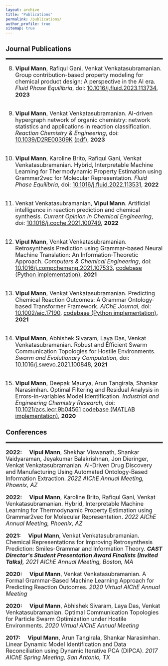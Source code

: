 ```yaml
---
layout: archive
title: "Publications"
permalink: /publications/
author_profile: true
sitemap: true
---
```


## Journal Publications
<hr style="height:5px;border:none;color:#333;background-color:#333;" />


<font size="4">

8. <b>Vipul Mann</b>,  Rafiqul Gani, Venkat Venkatasubramanian. Group contribution-based property modeling for chemical product design: A perspective in the AI era. <i>Fluid Phase Equilibria</i>, doi: <a target="_blank" href='https://doi.org/10.1016/j.fluid.2023.113734'>10.1016/j.fluid.2023.113734</a>, <b>2023</b><br><br>
   
7. <b>Vipul Mann</b>, Venkat Venkatasubramanian. AI-driven hypergraph network of organic chemistry: network statistics and applications in reaction classification. <i>Reaction Chemistry & Engineering</i>, doi: <a target="_blank" href='https://doi.org/10.1039/D2RE00309K'>10.1039/D2RE00309K</a> <a target='_blank' href='https://vupil.github.io/files/2208.01647-compressed.pdf'>(pdf)</a>, <b>2023</b> <br><br>
   
6. <b>Vipul Mann</b>, Karoline Brito, Rafiqul Gani, Venkat Venkatasubramanian. Hybrid, Interpretable Machine Learning for Thermodynamic Property Estimation using Grammar2vec for Molecular Representation. <i>Fluid Phase Equilibria</i>, doi: <a target="_blank" href='https://doi.org/10.1016/j.fluid.2022.113531'>10.1016/j.fluid.2022.113531</a>, <b>2022</b><br><br>
 
   
5. Venkat Venkatasubramanian, <b>Vipul Mann</b>. Artificial intelligence in reaction prediction and chemical synthesis. <i>Current Opinion in Chemical Engineering</i>, doi: <a target="_blank" href='https://doi.org/10.1016/j.coche.2021.100749'>10.1016/j.coche.2021.100749</a>, <b>2022</b><br><br>
   
4. <b>Vipul Mann</b>, Venkat Venkatasubramanian. Retrosynthesis Prediction using Grammar-based Neural Machine Translation: An Information-Theoretic Approach. <i>Computers & Chemical Engineering</i>, doi: <a target="_blank" href='https://doi.org/10.1016/j.compchemeng.2021.107533'>10.1016/j.compchemeng.2021.107533</a>, <a target="_blank" href='https://github.com/vupil/grammarTransformerReactionPrediction'>codebase (Python implementation)</a>, <b>2021</b><br><br>
   
3. <b>Vipul Mann</b>, Venkat Venkatasubramanian. Predicting Chemical Reaction Outcomes: A Grammar Ontology-based Transformer Framework. <i>AIChE Journal</i>, doi: <a target="_blank" href='https://doi.org/10.1002/aic.17190'>10.1002/aic.17190</a>, <a target="_blank" href='https://github.com/vupil/grammarTransformerReactionPrediction'>codebase (Python implementation)</a>, <b>2021</b> <br><br>
   
2. <b>Vipul Mann</b>, Abhishek Sivaram, Laya Das, Venkat Venkatasubramanian. Robust and Efficient Swarm Communication Topologies for Hostile Environments. <i>Swarm and Evolutionary Computation</i>, doi: <a target="_blank" href='https://doi.org/10.1016/j.swevo.2021.100848'>10.1016/j.swevo.2021.100848</a>, <b>2021</b> <br><br>
   
1. <b>Vipul Mann</b>, Deepak Maurya, Arun Tangirala, Shankar Narasimhan. Optimal Filtering and Residual Analysis in Errors-in-variables Model Identification. <i>Industrial and Engineering Chemistry Research</i>, doi: <a target="_blank" href='https://pubs.acs.org/doi/10.1021/acs.iecr.9b04561'>10.1021/acs.iecr.9b04561</a> <a target="_blank" href='https://github.com/vupil/Optimal-Filtering-EIV-DIPCA'>codebase (MATLAB implementation)</a>, <b>2020</b> <br>

</font>

## Conferences
<hr style="height:5px;border:none;color:#333;background-color:#333;" />

<font size="4">
   
<b>2022:</b>&emsp; <b>Vipul Mann</b>, Shekhar Viswanath, Shankar Vaidyaraman, Jeyakumar Balakrishnan, Jon Dieringer, Venkat Venkatasubramanian. AI-Driven Drug Discovery and Manufacturing Using Automated Ontology-Based Information Extraction. <i>2022 AIChE Annual Meeting, Phoenix, AZ</i><br>
   
<b>2022:</b>&emsp; <b>Vipul Mann</b>, Karoline Brito, Rafiqul Gani, Venkat Venkatasubramanian. Hybrid, Interpretable Machine Learning for Thermodynamic Property Estimation using Grammar2vec for Molecular Representation. <i>2022 AIChE Annual Meeting, Phoenix, AZ</i><br>
   
<b>2021:</b>&emsp; <b>Vipul Mann</b>, Venkat Venkatasubramanian. Chemical Representations for Improving Retrosynthesis Prediction: Smiles-Grammar and Information Theory. <i><b>CAST Director's Student Presentation Award Finalists (Invited Talks)</b>, 2021 AIChE Annual Meeting, Boston, MA</i><br>

<b>2020:</b>&emsp; <b>Vipul Mann</b>, Venkat Venkatasubramanian. A Formal Grammar-Based Machine Learning Approach for Predicting Reaction Outcomes. <i> 2020 Virtual AIChE Annual Meeting</i><br>

<b>2020:</b>&emsp; <b>Vipul Mann</b>, Abhishek Sivaram, Laya Das, Venkat Venkatasubramanian. Optimal Communication Topologies for Particle Swarm Optimization under Hostile Environments. <i> 2020 Virtual AIChE Annual Meeting</i><br>

<b>2017:</b>&emsp; <b>Vipul Mann</b>, Arun Tangirala, Shankar Narasimhan.  Linear Dynamic Model Identification and Data Reconciliation using Dynamic Iterative PCA (DIPCA). <i> 2017 AIChE Spring Meeting, San Antonio, TX</i><br>
   

</font>


<!-- |_Conferences_|
|:-|
|2021: **Vipul Mann**, Venkat Venkatasubramanian. Chemical Representations for Improving Retrosynthesis Prediction: Smiles-Grammar and Information Theory. _**CAST Director's Student Presentation Award Finalists (Invited Talks)**, 2021 AIChE Annual Meeting_|
|2020: **Vipul Mann**, Venkat Venkatasubramanian. A Formal Grammar-Based Machine Learning Approach for Predicting Reaction Outcomes. _2020 Virtual AIChE Annual Meeting_, [Virtual AIChE Annual Meeting 2020](https://www.aiche.org/academy/conferences/aiche-annual-meeting/2020/proceeding/paper/477c-formal-grammar-based-machine-learning-approach-predicting-reaction-outcomes) |
|2020: **Vipul Mann**, Abhishek Sivaram, Laya Das, Venkat Venkatasubramanian. Optimal Communication Topologies for Particle Swarm Optimization under Hostile Environments. _2020 Virtual AIChE Annual Meeting_, [Virtual AIChE Annual Meeting 2020](https://www.aiche.org/academy/conferences/aiche-annual-meeting/2020/proceeding/paper/339j-optimal-communication-topologies-particle-swarm-optimization-under-hostile-environments) |
|2017: **Vipul Mann**, Arun Kumar Tangirala, and Shankar Narasimhan. Linear Dynamic Model Identification and Data Reconciliation using Dynamic Iterative PCA (DIPCA). _AIChE 2017 Spring Meeting and 13th Global Congress on Process Safety_, [AIChE 2017 Spring Meeting](https://aiche.confex.com/aiche/s17/webprogram/Paper481511.html) | -->


<!-- |_Journal Publications_|
|:-|
|2022: **Vipul Mann**, Karoline Brito, Rafiqul Gani, Venkat Venkatasubramanian. Hybrid, Interpretable Machine Learning for Thermodynamic Property Estimation using Grammar2vec for Molecular Representation. _**Fluid Phase Equilibria**_, doi: [10.1016/j.fluid.2022.113531](https://doi.org/10.1016/j.fluid.2022.113531)| 
|2022: Venkat Venkatasubramanian, **Vipul Mann**. Artificial intelligence in reaction prediction and chemical synthesis. _**Current Opinion in Chemical Engineering**_, doi: [10.1016/j.coche.2021.100749](https://doi.org/10.1016/j.coche.2021.100749)|


|2021: **Vipul Mann**, Venkat Venkatasubramanian. Retrosynthesis Prediction using Grammar-based Neural Machine Translation: An Information-Theoretic Approach. _**Computers & Chemical Engineering**_, doi: [10.1016/j.compchemeng.2021.107533](https://doi.org/10.1016/j.compchemeng.2021.107533) [(PDF)](../files/retro-gopro.pdf), [codebase (Python implementation)](https://github.com/vupil/grammarTransformerReactionPrediction)|
|2021: **Vipul Mann**, Venkat Venkatasubramanian. Predicting Chemical Reaction Outcomes: A Grammar Ontology-based Transformer Framework. _**AIChE Journal**_, doi: [10.1002/aic.17190](https://doi.org/10.1002/aic.17190) [(PDF)](../files/goPRO.pdf), [codebase (Python implementation)](https://github.com/vupil/grammarTransformerReactionPrediction)|
|2021: **Vipul Mann**, Abhishek Sivaram, Laya Das, Venkat Venkatasubramanian. Robust and Efficient Swarm Communication Topologies for Hostile Environments. _**Swarm and Evolutionary Computation**_, doi: [10.1016/j.swevo.2021.100848](https://doi.org/10.1016/j.swevo.2021.100848) [(PDF)](../files/pso-smallworld.pdf)|

|2020: **Vipul Mann**, Deepak Maurya, Arun Kumar Tangirala, and Shankar Narasimhan. Optimal Filtering and Residual Analysis in Errors-in-variables Model Identification. _**Industrial and Engineering Chemistry Research**_, doi: [10.1021/acs.iecr.9b04561](https://pubs.acs.org/doi/10.1021/acs.iecr.9b04561) [(PDF)](../files/iecr_paper1.pdf), [codebase (MATLAB implementation)](https://github.com/vupil/Optimal-Filtering-EIV-DIPCA) -->

<!-- |_Conferences_|
|:-|
|2021: **Vipul Mann**, Venkat Venkatasubramanian. Chemical Representations for Improving Retrosynthesis Prediction: Smiles-Grammar and Information Theory. _**CAST Director's Student Presentation Award Finalists (Invited Talks)**, 2021 AIChE Annual Meeting_|
|2020: **Vipul Mann**, Venkat Venkatasubramanian. A Formal Grammar-Based Machine Learning Approach for Predicting Reaction Outcomes. _2020 Virtual AIChE Annual Meeting_, [Virtual AIChE Annual Meeting 2020](https://www.aiche.org/academy/conferences/aiche-annual-meeting/2020/proceeding/paper/477c-formal-grammar-based-machine-learning-approach-predicting-reaction-outcomes) |
|2020: **Vipul Mann**, Abhishek Sivaram, Laya Das, Venkat Venkatasubramanian. Optimal Communication Topologies for Particle Swarm Optimization under Hostile Environments. _2020 Virtual AIChE Annual Meeting_, [Virtual AIChE Annual Meeting 2020](https://www.aiche.org/academy/conferences/aiche-annual-meeting/2020/proceeding/paper/339j-optimal-communication-topologies-particle-swarm-optimization-under-hostile-environments) |
|2017: **Vipul Mann**, Arun Kumar Tangirala, and Shankar Narasimhan. Linear Dynamic Model Identification and Data Reconciliation using Dynamic Iterative PCA (DIPCA). _AIChE 2017 Spring Meeting and 13th Global Congress on Process Safety_, [AIChE 2017 Spring Meeting](https://aiche.confex.com/aiche/s17/webprogram/Paper481511.html) |
 -->


<!-- *** -->

<!-- 
## Journal Publications

### Artificial intelligence in reaction prediction and chemical synthesis
#### _Venkat Venkatasubramanian, Vipul Mann_  | June 2022 | [doi: 10.1016/j.coche.2021.100749](https://doi.org/10.1016/j.coche.2021.100749)

<font size="3"><b>Abstract</b><br>
<ul> <li> Recent years have seen a sudden spurt in the use of artificial intelligence (AI) methods for computational reaction modeling and prediction. Given the diversity of the techniques, we believe it would be helpful to assess them using a broad conceptual framework within which the different approaches reside. Towards that goal, we categorize the different methods into symbolic AI, purely data-driven numeric AI, and hybrid AI methods. Symbolic AI-based approaches require the translation of a priori chemistry knowledge into clearly encoded rules and instructions. Purely data-driven numeric AI methods utilize recent advances in machine learning, generally without explicit incorporation of a priori domain knowledge. In between these two extremes, we have hybrid AI, which integrates domain knowledge with data-driven techniques. We review recent progress across these broad areas to highlight their benefits as well as limitations and provide a future outlook of this rapidly evolving field.</li>
</ul>
</font>

### Retrosynthesis Prediction using Grammar-based Neural Machine Translation: An Information-Theoretic Approach
#### _Vipul Mann, Venkat Venkatasubramanian_  | December 2021 | [doi: 10.1016/j.compchemeng.2021.107533](https://doi.org/10.1016/j.compchemeng.2021.107533), [Python implementation](https://github.com/vupil/grammarTransformerReactionPrediction)

<font size="3"><b>Abstract</b><br>
<ul> <li> Retrosynthetic prediction is one of the main challenges in chemical synthesis because it requires a search over the space of plausible chemical reactions that often results in complex, multi-step, branched synthesis trees for even moderately complex organic reactions. Here, we propose an approach that performs single-step retrosynthesis prediction using SMILES grammar-based representations in a neural machine translation framework. Information-theoretic analyses of such grammar-representations reveal that they are superior to SMILES representations and are better-suited for machine learning tasks due to their underlying redundancy and high information capacity. We report the top-1 prediction accuracy of 43.8% (syntactic validity 95.6% ) and maximal fragment (MaxFrag) accuracy of 50.4% . Comparing our model’s performance with previous work that used character-based SMILES representations demonstrate significant reduction in grammatically invalid predictions and improved prediction accuracy. Fewer invalid predictions for both known and unknown reaction class scenarios demonstrate the model’s ability to learn the underlying SMILES grammar efficiently.</li>
</ul>
</font>

### Predicting Chemical Reaction Outcomes: A Grammar Ontology-based Transformer Framework  
#### _Vipul Mann, Venkat Venkatasubramanian_  | January 2021 | [doi: 10.1002/aic.17190](https://doi.org/10.1002/aic.17190), [Python implementation](https://github.com/vupil/grammarTransformerReactionPrediction)

<font size="3"><b>Abstract</b><br>
<ul> <li> Discovering and designing novel materials is a challenging problem as it often requires searching through a combinatorially large space of potential candidates, typically requiring great amounts of effort, time, expertise, and money. The ability to predict reaction outcomes without performing extensive experiments is, therefore, important. Toward that goal, we report an approach that uses context‐free grammar‐based representations of molecules in a neural machine translation framework. This involves discovering the transformations from the source sequence (comprising the reactants and agents) to the target sequence (comprising the major product) in the reaction. The grammar ontology‐based representation hierarchically incorporates rich molecular‐structure information, ensures syntactic validity of predictions, and overcomes over‐parameterization in complex machine learning architectures. We achieve an accuracy of 80.1% (86.3% top‐2 accuracy) and 99% syntactic validity of predictions on a standard reaction dataset. Moreover, our model is characterized by only a fraction of the number of training parameters used in other similar works in this area.</li>
</ul>
</font>

  
###  Robust and Efficient Swarm Communication Topologies for Hostile Environments  
#### _Vipul Mann, Abhishek Sivaram, Laya Das, Venkat Venkatasubramanian_  | Februrary 2021 | [doi: 10.1016/j.swevo.2021.100848](https://doi.org/10.1016/j.swevo.2021.100848)

<font size="3"><b>Abstract</b><br>
<ul>
  <li>Swarm Intelligence-based optimization techniques rely strongly on information communicated among agents during the search. These algorithms are generally used for solving challenging problems where the search function landscape, typically highly nonlinear, is not adequately known a priori and there are multiple local optima that could result in premature convergence for many algorithms. Furthermore, in certain applications, the search environment is hostile in the sense that the agents, and/or their communication channels, could get disrupted during the search, thereby adversely impacting the search performance. Such disruptions change the communication topology of the agents and hence the information available to them, ultimately influencing the performance of the algorithm. Here, we present a study of the impact of loss of agents on performance as a function of the initial network configuration. We use particle swarm optimization to optimize an objective function with multiple sub-optimal regions in a hostile environment and study its performance for a range of network topologies with loss of agents. The results reveal interesting trade-offs between efficiency, robustness, and overall performance for different topologies that are analyzed to discover general features of networks that maximize performance. We observe that small-world networks perform well under hostile conditions.</li>
</ul>
</font>

### Optimal Filtering and Residual Analysis in Errors-in-Variables Model Identification
#### _Vipul Mann, Deepak Maurya, Arun Kumar Tangirala, Shankar Narasimhan_  | January 2020 | [doi:10.1021/acs.iecr.9b04561](https://pubs.acs.org/doi/abs/10.1021/acs.iecr.9b04561) | [codebase (MATLAB implementation)](https://github.com/vupil/Optimal-Filtering-EIV-DIPCA)

<font size="3"><b>Abstract</b><br>
<ul>
  <li> Dynamic model identification from time series data is a critical component of process control, monitoring, and diagnosis. An important adjunct of model identification is the derivation of filtered estimates of the variables and consequent one-step-ahead prediction errors (residuals) which are very useful for model assessment and iterative model identification. In this work, we present an optimal filtering and residual generation method for the errors-in-variables (EIV) scenario, wherein both the input and output variable measurements are contaminated with errors. The main idea is to combine an EIV-identification strategy with the EIV-Kalman filter (EIV-KF) that is known to provide optimal filtered estimates and residuals of both inputs and outputs for a linear dynamical process in the EIV case. In this work, we combine the EIV-KF with the dynamic iterative principal component analysis (DIPCA) approach that has been recently developed for EIV model identification. This work assumes prominence in that the optimally generated residuals are critical to the tasks of model assessment, fault detection, and diagnosis. The use of residuals in model assessment and reidentification is illustrated in this article, while pointing out that the use of DIPCA alone leads to nonunique filtered estimates and hence nonunique residuals. We remark that the proposed method can be used with any other EIV identification technique.</li>
</ul>
</font>


***

## Conference Publications

### A Formal Grammar-Based Machine Learning Approach for Predicting Reaction Outcomes
#### _Vipul Mann, Venkat Venkatasubramanian_ | November 2020 | [Virtual AIChE Annual Meeting 2020](https://www.aiche.org/academy/conferences/aiche-annual-meeting/2020/proceeding/paper/477c-formal-grammar-based-machine-learning-approach-predicting-reaction-outcomes)  

<font size="3"><b>Abstract</b><br>
<ul>
  <li> Prediction of reaction outcomes without performing time-consuming experiments offers several invaluable advantages -- reducing experimentation costs due to elimination of highly improbable reactions, lowering the time to hypothesis-validation-and-correction, enabling high-throughput experimentation for complex reactions, and allowing significantly more time for analyzing the results. In recent years, machine learning techniques have been successfully applied in this area that, either directly or indirectly, address one or more of the above issues. A few areas of application include discovery of novel molecules with desired properties, understanding structure-property relationships, identifying catalysts for better reaction catalysis, and data-driven modeling of chemical reaction kinetics. The success of machine learning methods could largely be attributed to their inherent proficiency in capturing complex non-linear dependencies between various factors that govern the reaction systems. Here, we present an approach for predicting the most likely product of a reaction based on a given set of reactants and agents (catalysts, reaction medium). The structural properties of reactants and the product molecules are encoded based on a formal grammar, akin to context-free grammars (CFG) in the area of natural language processing (NLP), that essentially gives rise to a parse-tree representation of the molecule. This representation is used in a convolutional neural network architecture to model the structural transformations from a set of reactants to the most likely product of the reaction. The proposed framework could be used for rapid experimentation and analysis of reaction outcomes, especially if the molecules involved are less-known and structurally novel. In addition, the latent space of the neural network architecture could also be used to discover insights on the transformations from reactants to products in a given reaction under different conditions.</li>
</ul>
</font>

### Optimal Communication Topologies for Particle Swarm Optimization Under Hostile Environments
#### _Vipul Mann, Abhishek Sivaram, Laya Das, Venkat Venkatasubramanian_ | November 2020 | [Virtual AIChE Annual Meeting 2020](https://www.aiche.org/academy/conferences/aiche-annual-meeting/2020/proceeding/paper/339j-optimal-communication-topologies-particle-swarm-optimization-under-hostile-environments)  

<font size="3"><b>Abstract</b><br>
<ul>
  <li>A class of nature-inspired optimization techniques called swarm intelligence methods involves a systematic exploration and exploitation of the search-space through efficient information exchange between the constituent agents. Such algorithms are common in areas where the optimization problems are inherently difficult due to a lack of complete information about the function landscape, due to the presence of several local minima that could result in premature convergence, and more importantly due to the presence of hostile environments that could result in a partial loss of swarm agents during the exploration phase. Such hostile environments could be seen in applications involving the design of communication channels for efficient information dissemination to a target group, targeted drug-delivery where drug molecules search for the affected site before diffusing, and high-value target localization with a network of drones communicating among themselves. In this work, we study the impact of the loss of agents on the performance of such algorithms as a function of the initial communication topology. We use particle swarm optimization (PSO) to optimize an objective function with multiple sub-optimal regions in a hostile environment and study its performance for a range of network topologies under hostile conditions. The presence of a hostile environment results in changes in the swarm communication topologies during the search-space exploration resulting in varying performances for different initial network configurations. The results reveal interesting relationships between graph-theoretic properties and the algorithmic performance based on which general properties of networks that maximize performance are identified. Moreover, networks with small-world properties are seen to maximize performance under hostile conditions and outperform the standard network topologies. Although the findings of this work are based on performance of the PSO algorithm, the results are fairly generalizable, and should extend to algorithms that rely on efficient communication between agents while searching for an optimal solution.</li>
</ul>
</font>

### Linear Dynamic Model Identification and Data Reconciliation using Dynamic Iterative PCA (DIPCA)
#### _Vipul Mann, Arun Kumar Tangirala, Shankar Narasimhan_ | March 2017 | [AIChE Spring Meeting 2017](https://www.aiche.org/conferences/aiche-spring-meeting-and-global-congress-on-process-safety/2017/proceeding/paper/172a-linear-dynamic-model-identification-and-data-reconciliation-using-dynamic-iterative-pca-dipca)  

<font size="3"><b>Abstract</b><br>
<ul>
  <li> Identification of input-output models from data is of utmost relevance in chemical process industries and has applications in process monitoring, control and fault diagnosis. Input-output data used in such identification exercises often has measurement errors in both the variables. Model identification under such conditions translates to solving an errors-in-variables (EIV) problem which is difficult to solve using classical system identification techniques. A recently proposed method - Dynamic Iterative Principal Component Analysis (DIPCA) uses PCA framework to identify the process order, delay, model parameters, and
error variances. DIPCA, however, has certain shortcomings under small sample conditions which limit its practical applications. In this work, we address these shortcomings, namely ambiguity in order determination under small sample cases and arbitrary selection of stacking lag which leads to sub-optimal parameter estimates. We define a metric called ’d-selective eigenvalue ratio’, or d-SEVR that sharply identifies the true order even for small sample cases. We also demonstrate the existence of an optimal stacking lag corresponding to the lowest error in estimation of error-covariance matrix. Finally, we use the identified model to obtain reconciled estimates of variables using Kalman Filter.</li>
    </ul>
    </font>


-->
